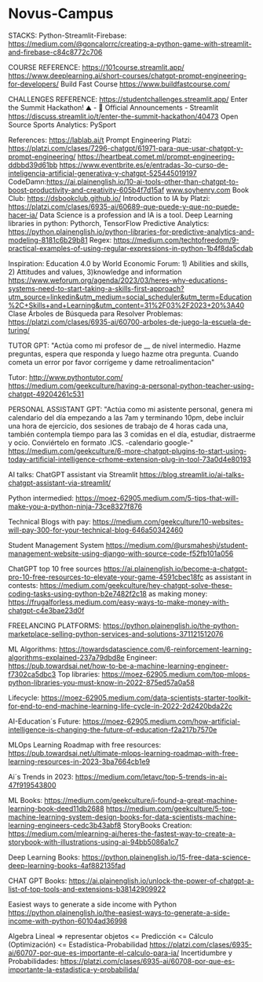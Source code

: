 # Novus-Campus

STACKS:
Python-Streamlit-Firebase: https://medium.com/@goncalorrc/creating-a-python-game-with-streamlit-and-firebase-c84c8772c706

COURSE REFERENCE:
https://101course.streamlit.app/
https://www.deeplearning.ai/short-courses/chatgpt-prompt-engineering-for-developers/
Build Fast Course
https://www.buildfastcourse.com/

CHALLENGES REFERENCE:
https://studentchallenges.streamlit.app/
Enter the Summit Hackathon! ⛰️ - 📣 Official Announcements - Streamlit
https://discuss.streamlit.io/t/enter-the-summit-hackathon/40473
Open Source Sports Analytics: PySport

References:
https://lablab.ai/t
Prompt Engineering Platzi: https://platzi.com/clases/7296-chatgpt/61971-para-que-usar-chatgpt-y-prompt-engineering/
https://heartbeat.comet.ml/prompt-engineering-ddbbd39d61bb
https://www.eventbrite.es/e/entradas-3o-curso-de-inteligencia-artificial-generativa-y-chatgpt-525445019197
CodeDamn:https://ai.plainenglish.io/10-ai-tools-other-than-chatgpt-to-boost-productivity-and-creativity-605b4f7d15af
www.soyhenry.com
Book Club: 
https://dsbookclub.github.io/
Introduction to IA by Platzi: https://platzi.com/clases/6935-ai/60689-que-puede-y-que-no-puede-hacer-ia/
Data Science is a profession and IA is a tool.
Deep Learning libraries in python: Pythorch, TensorFlow
Predictive Analytics: https://python.plainenglish.io/python-libraries-for-predictive-analytics-and-modeling-8181c6b29b81
Regex: https://medium.com/techtofreedom/9-practical-examples-of-using-regular-expressions-in-python-1b4f8da5cdab

Inspiration:
Education 4.0 by World Economic Forum: 1) Abilities and skills, 2) Attitudes and values, 3)knowledge and information
https://www.weforum.org/agenda/2023/03/heres-why-educations-systems-need-to-start-taking-a-skills-first-approach?utm_source=linkedin&utm_medium=social_scheduler&utm_term=Education%2C+Skills+and+Learning&utm_content=31%2F03%2F2023+20%3A40
Clase Árboles de Búsqueda para Resolver Problemas: https://platzi.com/clases/6935-ai/60700-arboles-de-juego-la-escuela-de-turing/

TUTOR GPT: "Actúa como mi profesor de __ de nivel intermedio. Hazme preguntas, espera que responda y luego hazme otra pregunta. Cuando cometa un error por favor corrígeme y dame retroalimentacion"

Tutor:
http://www.pythontutor.com/
https://medium.com/geekculture/having-a-personal-python-teacher-using-chatgpt-49204261c531

PERSONAL ASSISTANT GPT:
"Actúa como mi asistente personal, genera mi calendario del día empezando a las 7am y terminando 10pm, debe incluir una hora de ejercicio, dos sesiones de trabajo de 4 horas cada una, también contempla tiempo para las 3 comidas en el día, estudiar, distraerme y ocio. Conviértelo en formato .ICS. -calendario google-"
https://medium.com/geekculture/6-more-chatgpt-plugins-to-start-using-today-artificial-intelligence-crhome-extension-plug-in-tool-73a0d4e80193

AI talks: ChatGPT assistant via Streamlit
https://blog.streamlit.io/ai-talks-chatgpt-assistant-via-streamlit/

Python intermedied:
https://moez-62905.medium.com/5-tips-that-will-make-you-a-python-ninja-73ce8327f876

Technical Blogs with pay:
https://medium.com/geekculture/10-websites-will-pay-300-for-your-technical-blog-646a50342460

Student Management System
https://medium.com/@ursmaheshj/student-management-website-using-django-with-source-code-f52fb101a056

ChatGPT 
top 10 free sources
https://ai.plainenglish.io/become-a-chatgpt-pro-10-free-resources-to-elevate-your-game-4591cbec18fc
as assistant in contests:
https://medium.com/geekculture/hey-chatgpt-solve-these-coding-tasks-using-python-b2e7482f2c18
as making money:
https://frugalforless.medium.com/easy-ways-to-make-money-with-chatgpt-c4e3bae23d0f

FREELANCING PLATFORMS:
https://python.plainenglish.io/the-python-marketplace-selling-python-services-and-solutions-371121512076

ML 
Algorithms:
https://towardsdatascience.com/6-reinforcement-learning-algorithms-explained-237a79dbd8e
Engineer:
https://pub.towardsai.net/how-to-be-a-machine-learning-engineer-f7302ca5dbc3
Top libraries:
https://moez-62905.medium.com/top-mlops-python-libraries-you-must-know-in-2022-875ed57a0a58

Lifecycle:
https://moez-62905.medium.com/data-scientists-starter-toolkit-for-end-to-end-machine-learning-life-cycle-in-2022-2d2420bda22c

AI-Education´s Future:
https://moez-62905.medium.com/how-artificial-intelligence-is-changing-the-future-of-education-f2a217b7570e

MLOps Learning Roadmap with free resources:
https://pub.towardsai.net/ultimate-mlops-learning-roadmap-with-free-learning-resources-in-2023-3ba7664cb1e9

Ai´s Trends in 2023:
https://medium.com/letavc/top-5-trends-in-ai-47f919543800

ML Books:
https://medium.com/geekculture/i-found-a-great-machine-learning-book-deed11db2688
https://medium.com/geekculture/5-top-machine-learning-system-design-books-for-data-scientists-machine-learning-engineers-cedc3b43abf8
StoryBooks Creation:
https://medium.com/mlearning-ai/heres-the-fastest-way-to-create-a-storybook-with-illustrations-using-ai-94bb5086a1c7

Deep Learning Books:
https://python.plainenglish.io/15-free-data-science-deep-learning-books-4af882135fad

CHAT GPT Books:
https://ai.plainenglish.io/unlock-the-power-of-chatgpt-a-list-of-top-tools-and-extensions-b38142909922

Easiest ways to generate a side income with Python
https://python.plainenglish.io/the-easiest-ways-to-generate-a-side-income-with-python-60104ad36998

Algebra Lineal => representar objetos <= Predicción <= Cálculo (Optimización) <= Estadística-Probabilidad
https://platzi.com/clases/6935-ai/60707-por-que-es-importante-el-calculo-para-ia/
Incertidumbre y Probabilidades: https://platzi.com/clases/6935-ai/60708-por-que-es-importante-la-estadistica-y-probabilida/
